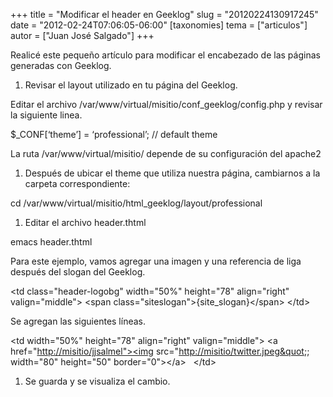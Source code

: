 +++
title = "Modificar el header en Geeklog"
slug = "20120224130917245"
date = "2012-02-24T07:06:05-06:00"
[taxonomies]
tema = ["articulos"]
autor = ["Juan José Salgado"]
+++

Realicé este pequeño artículo para modificar el encabezado de las
páginas generadas con Geeklog.

1.  Revisar el layout utilizado en tu página del Geeklog.

Editar el archivo /var/www/virtual/misitio/conf_geeklog/config.php y
revisar la siguiente linea.

$\_CONF\[‘theme’\] = ‘professional’; // default theme

La ruta /var/www/virtual/misitio/ depende de su configuración del
apache2

1.  Después de ubicar el theme que utiliza nuestra página, cambiarnos a
    la carpeta correspondiente:

cd /var/www/virtual/misitio/html_geeklog/layout/professional

1.  Editar el archivo header.thtml

emacs header.thtml

Para este ejemplo, vamos agregar una imagen y una referencia de liga
después del slogan del Geeklog.

\<td class="header-logobg" width="50%" height="78" align="right"
valign="middle"\> \<span class="siteslogan"\>{site_slogan}\</span\>
\</td\>

Se agregan las siguientes líneas.

\<td width="50%" height="78" align="right" valign="middle"\> \<a
href="<a href="http://misitio/jjsalmel&quot;&gt;&lt;img">http://misitio/jjsalmel"\>\<img</a>
src="<a href="http://misitio/twitter.jpeg&quot">http://misitio/twitter.jpeg&quot</a>;;
width="80" height="50" border="0"\>\</a\>  &nbsp;  \</td\>

1.  Se guarda y se visualiza el cambio.
